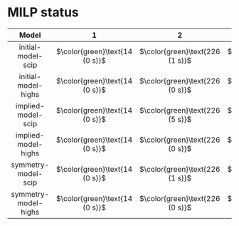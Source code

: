 # MILP status
| $\text{Model}$ | $1$ | $2$ | $3$ | $4$ | $5$ | $6$ | $7$ | $8$ | $9$ | $10$ | $11$ | $12$ | $13$ | $14$ | $15$ | $16$ | $17$ | $18$ | $19$ | $20$ | $21$ |
|:-:| :---:|:---:|:---:|:---:|:---:|:---:|:---:|:---:|:---:|:---:|:---:|:---:|:---:|:---:|:---:|:---:|:---:|:---:|:---:|:---:|:---:|
$\text{initial-model-scip}$ | $\color{green}\text{14 (0 s)}$ | $\color{green}\text{226 (1 s)}$ | $\color{green}\text{12 (0 s)}$ | $\color{green}\text{220 (3 s)}$ | $\color{green}\text{206 (0 s)}$ | $\color{green}\text{322 (0 s)}$ | $\color{green}\text{167 (63 s)}$ | $\color{green}\text{186 (1 s)}$ | $\color{green}\text{436 (3 s)}$ | $\color{green}\text{244 (2 s)}$ | $-$ | $-$ | $\color{orange}\text{642 (300 s)}$ | $-$ | $-$ | $-$ | $-$ | $-$ | $-$ | $-$ | $-$ | 
$\text{initial-model-highs}$ | $\color{green}\text{14 (0 s)}$ | $\color{green}\text{226 (0 s)}$ | $\color{green}\text{12 (0 s)}$ | $\color{green}\text{220 (0 s)}$ | $\color{green}\text{206 (0 s)}$ | $\color{green}\text{322 (0 s)}$ | $\color{green}\text{167 (2 s)}$ | $\color{green}\text{186 (0 s)}$ | $\color{green}\text{436 (0 s)}$ | $\color{green}\text{244 (1 s)}$ | $-$ | $-$ | $\color{orange}\text{726 (300 s)}$ | $-$ | $-$ | $\color{green}\text{286 (127 s)}$ | $-$ | $-$ | $-$ | $-$ | $-$ | 
$\text{implied-model-scip}$ | $\color{green}\text{14 (0 s)}$ | $\color{green}\text{226 (5 s)}$ | $\color{green}\text{12 (0 s)}$ | $\color{green}\text{220 (2 s)}$ | $\color{green}\text{206 (0 s)}$ | $\color{green}\text{322 (0 s)}$ | $\color{green}\text{167 (38 s)}$ | $\color{green}\text{186 (2 s)}$ | $\color{green}\text{436 (2 s)}$ | $\color{green}\text{244 (5 s)}$ | $-$ | $-$ | $\color{orange}\text{616 (300 s)}$ | $-$ | $-$ | $-$ | $-$ | $-$ | $-$ | $-$ | $-$ | 
$\text{implied-model-highs}$ | $\color{green}\text{14 (0 s)}$ | $\color{green}\text{226 (0 s)}$ | $\color{green}\text{12 (0 s)}$ | $\color{green}\text{220 (0 s)}$ | $\color{green}\text{206 (0 s)}$ | $\color{green}\text{322 (0 s)}$ | $\color{green}\text{167 (12 s)}$ | $\color{green}\text{186 (0 s)}$ | $\color{green}\text{436 (1 s)}$ | $\color{green}\text{244 (2 s)}$ | $-$ | $-$ | $\color{orange}\text{694 (300 s)}$ | $-$ | $-$ | $\color{orange}\text{557 (300 s)}$ | $-$ | $-$ | $-$ | $-$ | $-$ | 
$\text{symmetry-model-scip}$ | $\color{green}\text{14 (0 s)}$ | $\color{green}\text{226 (1 s)}$ | $\color{green}\text{12 (0 s)}$ | $\color{green}\text{220 (1 s)}$ | $\color{green}\text{206 (0 s)}$ | $\color{green}\text{322 (0 s)}$ | $\color{green}\text{167 (17 s)}$ | $\color{green}\text{186 (10 s)}$ | $\color{green}\text{436 (6 s)}$ | $\color{green}\text{244 (6 s)}$ | $-$ | $-$ | $\color{orange}\text{526 (300 s)}$ | $-$ | $-$ | $-$ | $-$ | $-$ | $-$ | $-$ | $-$ | 
$\text{symmetry-model-highs}$ | $\color{green}\text{14 (0 s)}$ | $\color{green}\text{226 (0 s)}$ | $\color{green}\text{12 (0 s)}$ | $\color{green}\text{220 (0 s)}$ | $\color{green}\text{206 (0 s)}$ | $\color{green}\text{322 (0 s)}$ | $\color{green}\text{167 (8 s)}$ | $\color{green}\text{186 (0 s)}$ | $\color{green}\text{436 (1 s)}$ | $\color{green}\text{244 (1 s)}$ | $-$ | $-$ | $\color{orange}\text{692 (300 s)}$ | $-$ | $-$ | $\color{orange}\text{320 (300 s)}$ | $-$ | $-$ | $-$ | $-$ | $-$ | 

